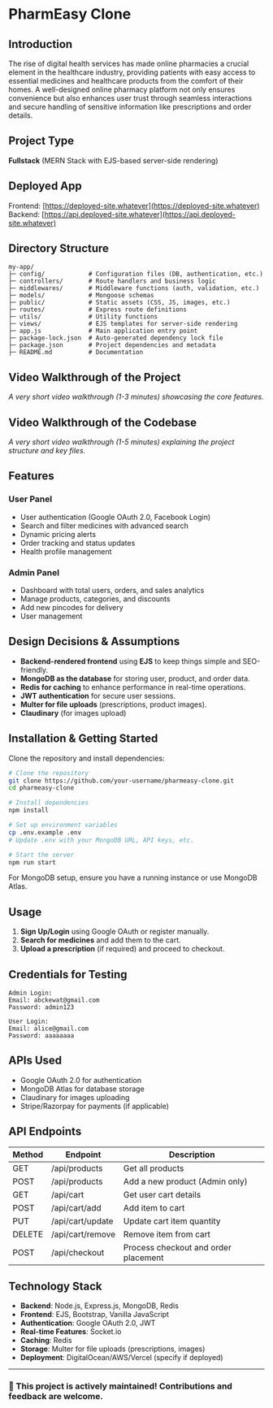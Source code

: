# PharmEasy Clone

## Introduction

The rise of digital health services has made online pharmacies a crucial element in the healthcare industry, providing patients with easy access to essential medicines and healthcare products from the comfort of their homes. A well-designed online pharmacy platform not only ensures convenience but also enhances user trust through seamless interactions and secure handling of sensitive information like prescriptions and order details.

## Project Type

**Fullstack** (MERN Stack with EJS-based server-side rendering)

## Deployed App

Frontend: [https://deployed-site.whatever](https://deployed-site.whatever)
Backend: [https://api.deployed-site.whatever](https://api.deployed-site.whatever)

## Directory Structure

```
my-app/
├─ config/            # Configuration files (DB, authentication, etc.)
├─ controllers/       # Route handlers and business logic
├─ middlewares/       # Middleware functions (auth, validation, etc.)
├─ models/            # Mongoose schemas
├─ public/            # Static assets (CSS, JS, images, etc.)
├─ routes/            # Express route definitions
├─ utils/             # Utility functions
├─ views/             # EJS templates for server-side rendering
├─ app.js             # Main application entry point
├─ package-lock.json  # Auto-generated dependency lock file
├─ package.json       # Project dependencies and metadata
├─ README.md          # Documentation
```

## Video Walkthrough of the Project

_A very short video walkthrough (1-3 minutes) showcasing the core features._

## Video Walkthrough of the Codebase

_A very short video walkthrough (1-5 minutes) explaining the project structure and key files._

## Features

### **User Panel**

- User authentication (Google OAuth 2.0, Facebook Login)
- Search and filter medicines with advanced search
- Dynamic pricing alerts
- Order tracking and status updates
- Health profile management

### **Admin Panel**

- Dashboard with total users, orders, and sales analytics
- Manage products, categories, and discounts
- Add new pincodes for delivery
- User management

## Design Decisions & Assumptions

- **Backend-rendered frontend** using **EJS** to keep things simple and SEO-friendly.
- **MongoDB as the database** for storing user, product, and order data.
- **Redis for caching** to enhance performance in real-time operations.
- **JWT authentication** for secure user sessions.
- **Multer for file uploads** (prescriptions, product images).
- **Claudinary** (for images upload)

## Installation & Getting Started

Clone the repository and install dependencies:

```bash
# Clone the repository
git clone https://github.com/your-username/pharmeasy-clone.git
cd pharmeasy-clone

# Install dependencies
npm install

# Set up environment variables
cp .env.example .env
# Update .env with your MongoDB URL, API keys, etc.

# Start the server
npm run start
```

For MongoDB setup, ensure you have a running instance or use MongoDB Atlas.

## Usage

1. **Sign Up/Login** using Google OAuth or register manually.
2. **Search for medicines** and add them to the cart.
3. **Upload a prescription** (if required) and proceed to checkout.

## Credentials for Testing

```
Admin Login:
Email: abckewat@gmail.com
Password: admin123

User Login:
Email: alice@gmail.com
Password: aaaaaaaa
```

## APIs Used

- Google OAuth 2.0 for authentication
- MongoDB Atlas for database storage
- Claudinary for images uploading
- Stripe/Razorpay for payments (if applicable)

## API Endpoints

| Method | Endpoint         | Description                          |
| ------ | ---------------- | ------------------------------------ |
| GET    | /api/products    | Get all products                     |
| POST   | /api/products    | Add a new product (Admin only)       |
| GET    | /api/cart        | Get user cart details                |
| POST   | /api/cart/add    | Add item to cart                     |
| PUT    | /api/cart/update | Update cart item quantity            |
| DELETE | /api/cart/remove | Remove item from cart                |
| POST   | /api/checkout    | Process checkout and order placement |

## Technology Stack

- **Backend**: Node.js, Express.js, MongoDB, Redis
- **Frontend**: EJS, Bootstrap, Vanilla JavaScript
- **Authentication**: Google OAuth 2.0, JWT
- **Real-time Features**: Socket.io
- **Caching**: Redis
- **Storage**: Multer for file uploads (prescriptions, images)
- **Deployment**: DigitalOcean/AWS/Vercel (specify if deployed)

---

### 🚀 This project is actively maintained! Contributions and feedback are welcome.
